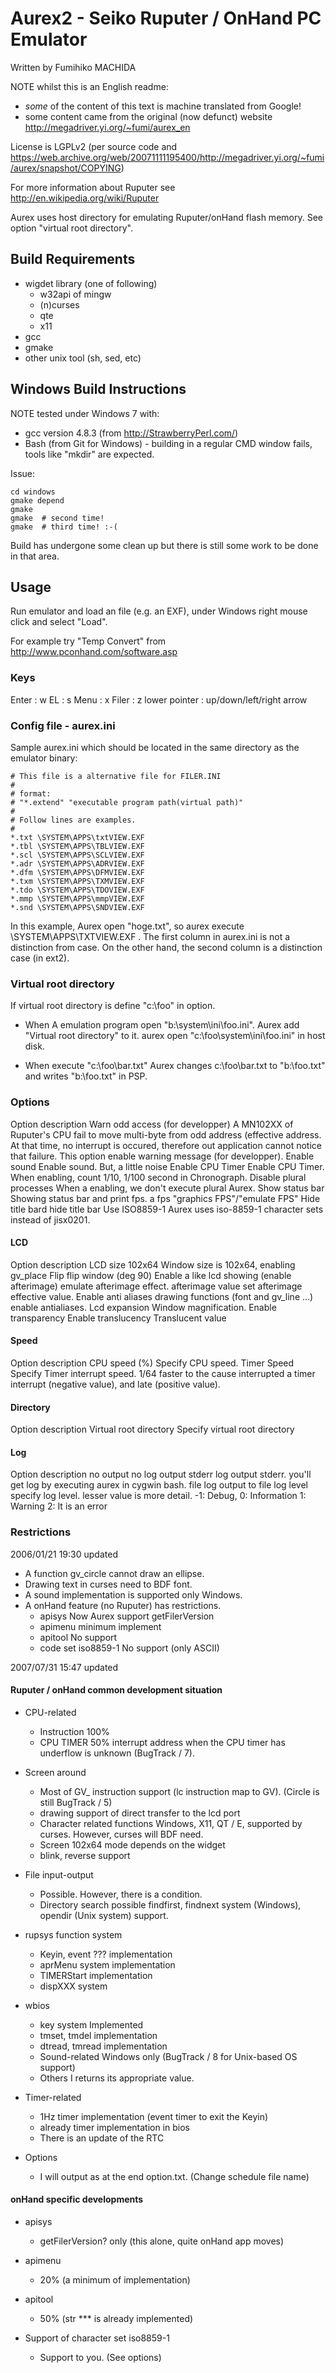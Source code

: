 # Aurex2 - Seiko Ruputer / OnHand PC Emulator

Written by Fumihiko MACHIDA

NOTE whilst this is an English readme:
  * *some* of the content of this text is machine translated from Google!
  * some content came from the original (now defunct) website http://megadriver.yi.org/~fumi/aurex_en

License is LGPLv2 (per source code and https://web.archive.org/web/20071111195400/http://megadriver.yi.org/~fumi/aurex/snapshot/COPYING)

For more information about Ruputer see http://en.wikipedia.org/wiki/Ruputer

Aurex uses host directory for emulating Ruputer/onHand flash memory. See option "virtual root directory". 

## Build Requirements

  * wigdet library (one of following)
      * w32api of mingw
      * (n)curses
      * qte
      * x11 
  * gcc
  * gmake
  * other unix tool (sh, sed, etc) 


## Windows Build Instructions

NOTE tested under Windows 7 with:
  * gcc version 4.8.3 (from http://StrawberryPerl.com/)
  * Bash (from Git for Windows) - building in a regular CMD window
    fails, tools like "mkdir" are expected.

Issue:

    cd windows
    gmake depend
    gmake
    gmake  # second time!
    gmake  # third time! :-(

Build has undergone some clean up but there is still some work to
be done in that area.

## Usage

Run emulator and load an file (e.g. an EXF), under Windows right mouse click
and select "Load".

For example try "Temp Convert" from http://www.pconhand.com/software.asp


### Keys

Enter : w
EL : s
Menu : x
Filer : z
lower pointer : up/down/left/right arrow

### Config file - aurex.ini

Sample aurex.ini which should be located in the same directory as the emulator binary:

    # This file is a alternative file for FILER.INI
    #
    # format:
    # "*.extend" "executable program path(virtual path)"
    #
    # Follow lines are examples.
    #
    *.txt \SYSTEM\APPS\txtVIEW.EXF
    *.tbl \SYSTEM\APPS\TBLVIEW.EXF
    *.scl \SYSTEM\APPS\SCLVIEW.EXF
    *.adr \SYSTEM\APPS\ADRVIEW.EXF
    *.dfm \SYSTEM\APPS\DFMVIEW.EXF
    *.txm \SYSTEM\APPS\TXMVIEW.EXF
    *.tdo \SYSTEM\APPS\TDOVIEW.EXF
    *.mmp \SYSTEM\APPS\mmpVIEW.EXF
    *.snd \SYSTEM\APPS\SNDVIEW.EXF


In this example, Aurex open "hoge.txt", so aurex execute \SYSTEM\APPS\TXTVIEW.EXF . The first column in aurex.ini is not a distinction from case. On the other hand, the second column is a distinction case (in ext2). 

### Virtual root directory

If virtual root directory is define "c:\foo" in option.

  * When A emulation program open "b:\system\ini\foo.ini".
    Aurex add "Virtual root directory" to it. aurex open "c:\foo\system\ini\foo.ini" in host disk.

  * When execute "c:\foo\bar.txt"
    Aurex changes c:\foo\bar.txt to "b:\foo.txt" and writes "b:\foo.txt" in PSP. 

### Options

Option	description
Warn odd access (for developper)	A MN102XX of Ruputer's CPU fail to move multi-byte from odd address (effective address. At that time, no interrupt is occured, therefore out application cannot notice that failure. This option enable warning message (for developper).
Enable sound	Enable sound. But, a little noise
Enable CPU Timer	Enable CPU Timer. When enabling, count 1/10, 1/100 second in Chronograph.
Disable plural processes	When a enabling, we don't execute plural Aurex.
Show status bar	Showing status bar and print fps. a fps "graphics FPS"/"emulate FPS"
Hide title bard	hide title bar
Use ISO8859-1	Aurex uses iso-8859-1 character sets instead of jisx0201.

#### LCD

Option	description
LCD size 102x64	Window size is 102x64, enabling gv_place
Flip	flip window (deg 90)
Enable a like lcd showing (enable afterimage)	emulate afterimage effect.
afterimage value	set afterimage effective value.
Enable anti aliases	drawing functions (font and gv_line ...) enable antialiases.
Lcd expansion	Window magnification.
Enable transparency	
Enable translucency	
Translucent value	

#### Speed

Option	description
CPU speed (%)	Specify CPU speed.
Timer Speed	Specify Timer interrupt speed. 1/64 faster to the cause interrupted a timer interrupt (negative value), and late (positive value).

#### Directory

Option	description
Virtual root directory	Specify virtual root directory

#### Log

Option	description
no output	no log output
stderr	log output stderr. you'll get log by executing aurex in cygwin bash.
file	log output to file
log level	specify log level. lesser value is more detail.  -1: Debug, 0: Information 1: Warning 2: It is an error

### Restrictions

2006/01/21 19:30 updated

  * A function gv_circle cannot draw an ellipse.
  * Drawing text in curses need to BDF font.
  * A sound implementation is supported only Windows.
  * A onHand feature (no Ruputer) has restrictions.
      * apisys
        Now Aurex support getFilerVersion
      * apimenu
        minimum implement
      * apitool
        No support
      * code set iso8859-1 
        No support (only ASCII)

2007/07/31 15:47 updated

####  Ruputer / onHand common development situation

-  CPU-related
    -  Instruction 100%
    -  CPU TIMER 50% interrupt address when the CPU timer has underflow is unknown (BugTrack / 7). 

-  Screen around
    -  Most of GV_ instruction support (lc instruction map to GV). (Circle is still BugTrack / 5)
    -  drawing support of direct transfer to the lcd port
    -  Character related functions Windows, X11, QT / E, supported by curses. However, curses will BDF need. 
    -  Screen 102x64 mode depends on the widget
    -  blink, reverse support

-  File input-output
    -  Possible. However, there is a condition.
    -  Directory search possible findfirst, findnext system (Windows), opendir (Unix system) support. 

-  rupsys function system
    -  Keyin, event ??? implementation
    -  aprMenu system implementation
    -  TIMERStart implementation
    -  dispXXX system

-  wbios
    -  key system Implemented
    -  tmset, tmdel implementation
    -  dtread, tmread implementation
    -  Sound-related Windows only (BugTrack / 8 for Unix-based OS support) 
    -  Others I returns its appropriate value.

-  Timer-related
    -  1Hz timer implementation (event timer to exit the Keyin)
    -  already timer implementation in bios
    -  There is an update of the RTC

-  Options
    -  I will output as at the end option.txt. (Change schedule file name)

####  onHand specific developments

-  apisys
    -  getFilerVersion? only (this alone, quite onHand app moves)

-  apimenu
    -  20% (a minimum of implementation)

-  apitool
    -  50% (str *** is already implemented)

-  Support of character set iso8859-1
    -  Support to you. (See options)</textarea>
